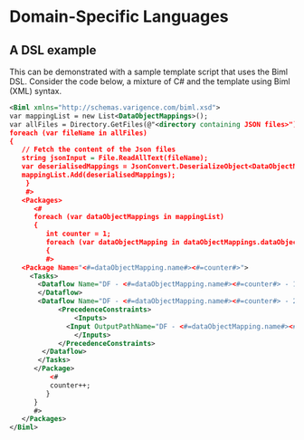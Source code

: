 # Domain-Specific Languages

## A DSL example

This can be demonstrated with a sample template script that uses the Biml DSL. Consider the code below, a mixture of C# and the template using Biml (XML) syntax.

```XML
<Biml xmlns="http://schemas.varigence.com/biml.xsd">
var mappingList = new List<DataObjectMappings>();
var allFiles = Directory.GetFiles(@"<directory containing JSON files>");
foreach (var fileName in allFiles)
{
   // Fetch the content of the Json files
   string jsonInput = File.ReadAllText(fileName);
   var deserialisedMappings = JsonConvert.DeserializeObject<DataObjectMappings>(jsonInput);
   mappingList.Add(deserialisedMappings);
    }
    #>
   <Packages>
      <#
      foreach (var dataObjectMappings in mappingList)
      {
         int counter = 1;
         foreach (var dataObjectMapping in dataObjectMappings.dataObjectMappings.ToList())
         {
         #>
   <Package Name="<#=dataObjectMapping.name#><#=counter#>">
     <Tasks>
       <Dataflow Name="DF - <#=dataObjectMapping.name#><#=counter#> - 1">
       </Dataflow>
       <Dataflow Name="DF - <#=dataObjectMapping.name#><#=counter#> - 2">
		    <PrecedenceConstraints>
				<Inputs>
              <Input OutputPathName="DF - <#=dataObjectMapping.name#><#=counter#> - 1.Output" />
				</Inputs>
			</PrecedenceConstraints>
        </Dataflow>
       </Tasks>
      </Package>
          <#
          counter++;
         }
      }
      #>
   </Packages>
</Biml>
```